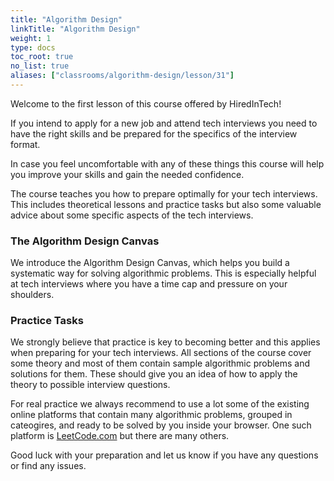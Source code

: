 ```yaml
---
title: "Algorithm Design"
linkTitle: "Algorithm Design"
weight: 1
type: docs
toc_root: true
no_list: true
aliases: ["classrooms/algorithm-design/lesson/31"]
---
```

Welcome to the first lesson of this course offered by HiredInTech!

If you intend to apply for a new job and attend tech interviews you need to have the right skills and be prepared for the specifics of the interview format.

In case you feel uncomfortable with any of these things this course will help you improve your skills and gain the needed confidence.

The course teaches you how to prepare optimally for your tech interviews. This includes theoretical lessons and practice tasks but also some valuable advice about some specific aspects of the tech interviews.

### The Algorithm Design Canvas

We introduce the Algorithm Design Canvas, which helps you build a systematic way for solving algorithmic problems. This is especially helpful at tech interviews where you have a time cap and pressure on your shoulders.

### Practice Tasks

We strongly believe that practice is key to becoming better and this applies when preparing for your tech interviews. All sections of the course cover some theory and most of them contain sample algorithmic problems and solutions for them. These should give you an idea of how to apply the theory to possible interview questions.

For real practice we always recommend to use a lot some of the existing online platforms that contain many algorithmic problems, grouped in cateogires, and ready to be solved by you inside your browser. One such platform is <a href="https://leetcode.com" target="_blank" rel="noopener noreferrer">LeetCode.com</a> but there are many others.

Good luck with your preparation and let us know if you have any questions or find any issues.
